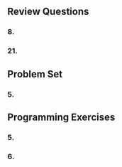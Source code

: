 ## Review Questions
### 8.

### 21.

## Problem Set
### 5.

## Programming Exercises
### 5.

### 6.
